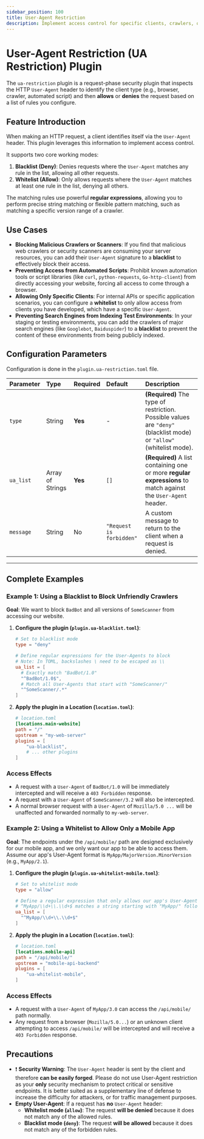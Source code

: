 ```yaml
---
sidebar_position: 100
title: User-Agent Restriction
description: Implement access control for specific clients, crawlers, or scanners by inspecting the HTTP User-Agent header. Supports powerful regular expression matching and can be configured in blacklist or whitelist mode.
---
```


# User-Agent Restriction (UA Restriction) Plugin

The `ua-restriction` plugin is a request-phase security plugin that inspects the HTTP `User-Agent` header to identify the client type (e.g., browser, crawler, automated script) and then **allows** or **denies** the request based on a list of rules you configure.

## Feature Introduction

When making an HTTP request, a client identifies itself via the `User-Agent` header. This plugin leverages this information to implement access control.

It supports two core working modes:
1.  **Blacklist (Deny)**: Denies requests where the `User-Agent` matches any rule in the list, allowing all other requests.
2.  **Whitelist (Allow)**: Only allows requests where the `User-Agent` matches at least one rule in the list, denying all others.

The matching rules use powerful **regular expressions**, allowing you to perform precise string matching or flexible pattern matching, such as matching a specific version range of a crawler.

## Use Cases

* **Blocking Malicious Crawlers or Scanners**: If you find that malicious web crawlers or security scanners are consuming your server resources, you can add their `User-Agent` signature to a **blacklist** to effectively block their access.
* **Preventing Access from Automated Scripts**: Prohibit known automation tools or script libraries (like `curl`, `python-requests`, `Go-http-client`) from directly accessing your website, forcing all access to come through a browser.
* **Allowing Only Specific Clients**: For internal APIs or specific application scenarios, you can configure a **whitelist** to only allow access from clients you have developed, which have a specific `User-Agent`.
* **Preventing Search Engines from Indexing Test Environments**: In your staging or testing environments, you can add the crawlers of major search engines (like `Googlebot`, `Baiduspider`) to a **blacklist** to prevent the content of these environments from being publicly indexed.

## Configuration Parameters

Configuration is done in the `plugin.ua-restriction.toml` file.

| Parameter | Type             | Required | Default                  | Description                                                                                                          |
| :-------- | :--------------- | :------- | :----------------------- | :------------------------------------------------------------------------------------------------------------------- |
| `type`    | String           | **Yes**  | -                        | **(Required)** The type of restriction. Possible values are `"deny"` (blacklist mode) or `"allow"` (whitelist mode). |
| `ua_list` | Array of Strings | **Yes**  | `[]`                     | **(Required)** A list containing one or more **regular expressions** to match against the `User-Agent` header.       |
| `message` | String           | No       | `"Request is forbidden"` | A custom message to return to the client when a request is denied.                                                   |

---

## Complete Examples

### Example 1: Using a Blacklist to Block Unfriendly Crawlers

**Goal**: We want to block `BadBot` and all versions of `SomeScanner` from accessing our website.

1.  **Configure the plugin (`plugin.ua-blacklist.toml`)**:
    ```toml
    # Set to blacklist mode
    type = "deny"
    
    # Define regular expressions for the User-Agents to block
    # Note: In TOML, backslashes \ need to be escaped as \\
    ua_list = [
      # Exactly match "BadBot/1.0"
      "^BadBot/1.0$",
      # Match all User-Agents that start with "SomeScanner/"
      "^SomeScanner/.*"
    ]
    ```

2.  **Apply the plugin in a Location (`location.toml`)**:
    ```toml
    # location.toml
    [locations.main-website]
    path = "/"
    upstream = "my-web-server"
    plugins = [
        "ua-blacklist",
        # ... other plugins
    ]
    ```

### Access Effects

* A request with a `User-Agent` of `BadBot/1.0` will be immediately intercepted and will receive a `403 Forbidden` response.
* A request with a `User-Agent` of `SomeScanner/3.2` will also be intercepted.
* A normal browser request with a `User-Agent` of `Mozilla/5.0 ...` will be unaffected and forwarded normally to `my-web-server`.

### Example 2: Using a Whitelist to Allow Only a Mobile App

**Goal**: The endpoints under the `/api/mobile/` path are designed exclusively for our mobile app, and we only want our app to be able to access them. Assume our app's User-Agent format is `MyApp/MajorVersion.MinorVersion` (e.g., `MyApp/2.1`).

1.  **Configure the plugin (`plugin.ua-whitelist-mobile.toml`)**:
    ```toml
    # Set to whitelist mode
    type = "allow"
    
    # Define a regular expression that only allows our app's User-Agent
    # ^MyApp/\\d+\\.\\d+$ matches a string starting with "MyApp/" followed by "number.number"
    ua_list = [
      "^MyApp/\\d+\\.\\d+$"
    ]
    ```

2.  **Apply the plugin in a Location (`location.toml`)**:
    ```toml
    # location.toml
    [locations.mobile-api]
    path = "/api/mobile/"
    upstream = "mobile-api-backend"
    plugins = [
        "ua-whitelist-mobile",
    ]
    ```

### Access Effects
* A request with a `User-Agent` of `MyApp/3.0` can access the `/api/mobile/` path normally.
* Any request from a browser (`Mozilla/5.0...`) or an unknown client attempting to access `/api/mobile/` will be intercepted and will receive a `403 Forbidden` response.

## Precautions

* ❗ **Security Warning**: The `User-Agent` header is sent by the client and therefore **can be easily forged**. Please do not use User-Agent restriction as your **only** security mechanism to protect critical or sensitive endpoints. It is better suited as a supplementary line of defense to increase the difficulty for attackers, or for traffic management purposes.
* **Empty User-Agent**: If a request has **no** `User-Agent` header:
    * **Whitelist mode (`allow`)**: The request **will be denied** because it does not match any of the allowed rules.
    * **Blacklist mode (`deny`)**: The request **will be allowed** because it does not match any of the forbidden rules.